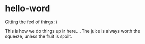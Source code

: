 hello-word
==========

Gitting the feel of things :)

This is how we do things up in here....
The juice is always worth the squeeze, unless the fruit is spoilt.
